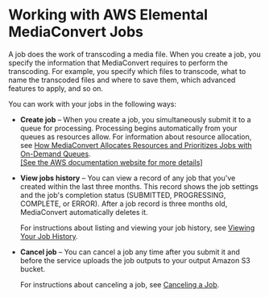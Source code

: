# Working with AWS Elemental MediaConvert Jobs<a name="working-with-jobs"></a>

A job does the work of transcoding a media file\. When you create a job, you specify the information that MediaConvert requires to perform the transcoding\. For example, you specify which files to transcode, what to name the transcoded files and where to save them, which advanced features to apply, and so on\.

You can work with your jobs in the following ways:
+ **Create job** – When you create a job, you simultaneously submit it to a queue for processing\. Processing begins automatically from your queues as resources allow\. For information about resource allocation, see [How MediaConvert Allocates Resources and Prioritizes Jobs with On\-Demand Queues](about-on-demand-queues.md#about-resource-allocation-and-job-prioritization)\.     
[\[See the AWS documentation website for more details\]](http://docs.aws.amazon.com/mediaconvert/latest/ug/working-with-jobs.html)
+ **View jobs history** – You can view a record of any job that you've created within the last three months\. This record shows the job settings and the job's completion status \(SUBMITTED, PROGRESSING, COMPLETE, or ERROR\)\. After a job record is three months old, MediaConvert automatically deletes it\.

  For instructions about listing and viewing your job history, see [Viewing Your Job History](viewing-job-history.md)\.
+ **Cancel job** – You can cancel a job any time after you submit it and before the service uploads the job outputs to your output Amazon S3 bucket\.

  For instructions about canceling a job, see [Canceling a Job](canceling-a-job.md)\.